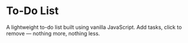 # To-Do List

A lightweight to-do list built using vanilla JavaScript. Add tasks, click to remove — nothing more, nothing less.